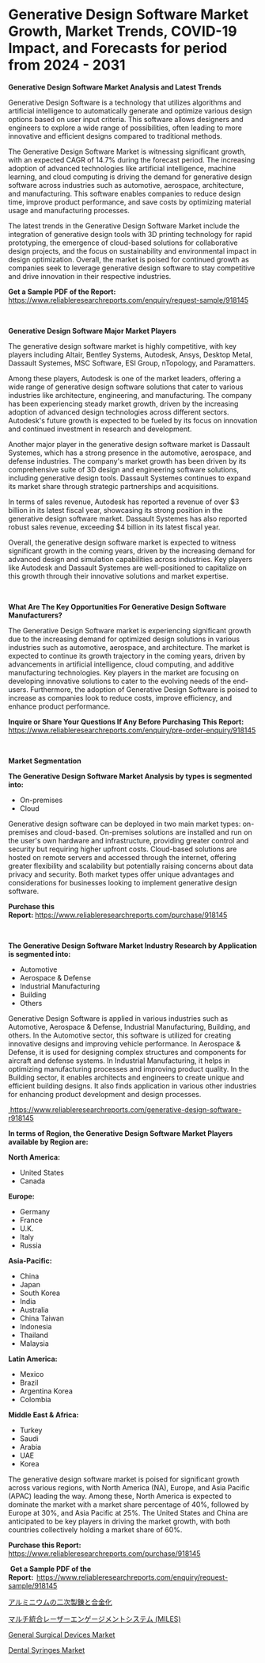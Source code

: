 <p><h1>Generative Design Software Market Growth, Market Trends, COVID-19 Impact, and Forecasts for period from 2024 - 2031</h1></p><p><strong>Generative Design Software Market Analysis and Latest Trends</strong></p>
<p><p>Generative Design Software is a technology that utilizes algorithms and artificial intelligence to automatically generate and optimize various design options based on user input criteria. This software allows designers and engineers to explore a wide range of possibilities, often leading to more innovative and efficient designs compared to traditional methods.</p><p>The Generative Design Software Market is witnessing significant growth, with an expected CAGR of 14.7% during the forecast period. The increasing adoption of advanced technologies like artificial intelligence, machine learning, and cloud computing is driving the demand for generative design software across industries such as automotive, aerospace, architecture, and manufacturing. This software enables companies to reduce design time, improve product performance, and save costs by optimizing material usage and manufacturing processes.</p><p>The latest trends in the Generative Design Software Market include the integration of generative design tools with 3D printing technology for rapid prototyping, the emergence of cloud-based solutions for collaborative design projects, and the focus on sustainability and environmental impact in design optimization. Overall, the market is poised for continued growth as companies seek to leverage generative design software to stay competitive and drive innovation in their respective industries.</p></p>
<p><strong>Get a Sample PDF of the Report:&nbsp;</strong> <a href="https://www.reliableresearchreports.com/enquiry/request-sample/918145">https://www.reliableresearchreports.com/enquiry/request-sample/918145</a></p>
<p>&nbsp;</p>
<p><strong>Generative Design Software Major Market Players</strong></p>
<p><p>The generative design software market is highly competitive, with key players including Altair, Bentley Systems, Autodesk, Ansys, Desktop Metal, Dassault Systemes, MSC Software, ESI Group, nTopology, and Paramatters. </p><p>Among these players, Autodesk is one of the market leaders, offering a wide range of generative design software solutions that cater to various industries like architecture, engineering, and manufacturing. The company has been experiencing steady market growth, driven by the increasing adoption of advanced design technologies across different sectors. Autodesk's future growth is expected to be fueled by its focus on innovation and continued investment in research and development.</p><p>Another major player in the generative design software market is Dassault Systemes, which has a strong presence in the automotive, aerospace, and defense industries. The company's market growth has been driven by its comprehensive suite of 3D design and engineering software solutions, including generative design tools. Dassault Systemes continues to expand its market share through strategic partnerships and acquisitions.</p><p>In terms of sales revenue, Autodesk has reported a revenue of over $3 billion in its latest fiscal year, showcasing its strong position in the generative design software market. Dassault Systemes has also reported robust sales revenue, exceeding $4 billion in its latest fiscal year.</p><p>Overall, the generative design software market is expected to witness significant growth in the coming years, driven by the increasing demand for advanced design and simulation capabilities across industries. Key players like Autodesk and Dassault Systemes are well-positioned to capitalize on this growth through their innovative solutions and market expertise.</p></p>
<p>&nbsp;</p>
<p><strong>What Are The Key Opportunities For Generative Design Software Manufacturers?</strong></p>
<p><p>The Generative Design Software market is experiencing significant growth due to the increasing demand for optimized design solutions in various industries such as automotive, aerospace, and architecture. The market is expected to continue its growth trajectory in the coming years, driven by advancements in artificial intelligence, cloud computing, and additive manufacturing technologies. Key players in the market are focusing on developing innovative solutions to cater to the evolving needs of the end-users. Furthermore, the adoption of Generative Design Software is poised to increase as companies look to reduce costs, improve efficiency, and enhance product performance.</p></p>
<p><strong>Inquire or Share Your Questions If Any Before Purchasing This Report:</strong> <a href="https://www.reliableresearchreports.com/enquiry/pre-order-enquiry/918145">https://www.reliableresearchreports.com/enquiry/pre-order-enquiry/918145</a></p>
<p>&nbsp;</p>
<p><strong>Market Segmentation</strong></p>
<p><strong>The Generative Design Software Market Analysis by types is segmented into:</strong></p>
<p><ul><li>On-premises</li><li>Cloud</li></ul></p>
<p><p>Generative design software can be deployed in two main market types: on-premises and cloud-based. On-premises solutions are installed and run on the user's own hardware and infrastructure, providing greater control and security but requiring higher upfront costs. Cloud-based solutions are hosted on remote servers and accessed through the internet, offering greater flexibility and scalability but potentially raising concerns about data privacy and security. Both market types offer unique advantages and considerations for businesses looking to implement generative design software.</p></p>
<p><strong>Purchase this Report:&nbsp;</strong><a href="https://www.reliableresearchreports.com/purchase/918145">https://www.reliableresearchreports.com/purchase/918145</a></p>
<p>&nbsp;</p>
<p><strong>The Generative Design Software Market Industry Research by Application is segmented into:</strong></p>
<p><ul><li>Automotive</li><li>Aerospace & Defense</li><li>Industrial Manufacturing</li><li>Building</li><li>Others</li></ul></p>
<p><p>Generative Design Software is applied in various industries such as Automotive, Aerospace & Defense, Industrial Manufacturing, Building, and others. In the Automotive sector, this software is utilized for creating innovative designs and improving vehicle performance. In Aerospace & Defense, it is used for designing complex structures and components for aircraft and defense systems. In Industrial Manufacturing, it helps in optimizing manufacturing processes and improving product quality. In the Building sector, it enables architects and engineers to create unique and efficient building designs. It also finds application in various other industries for enhancing product development and design processes.</p></p>
<p><a href="https://www.reliableresearchreports.com/generative-design-software-r918145">&nbsp;https://www.reliableresearchreports.com/generative-design-software-r918145</a></p>
<p><strong>In terms of Region, the Generative Design Software Market Players available by Region are:</strong></p>
<p>
    <p> <strong> North America: </strong>
        <ul>
            <li>United States</li>
            <li>Canada</li>
        </ul>
        </p> 
    <p> <strong> Europe: </strong>
        <ul>
            <li>Germany</li>
            <li>France</li>
            <li>U.K.</li>
            <li>Italy</li>
            <li>Russia</li>
        </ul>
        </p> 
    <p> <strong> Asia-Pacific: </strong>
        <ul>
            <li>China</li>
            <li>Japan</li>
            <li>South Korea</li>
            <li>India</li>
            <li>Australia</li>
            <li>China Taiwan</li>
            <li>Indonesia</li>
            <li>Thailand</li>
            <li>Malaysia</li>
        </ul>
        </p> 
    <p> <strong> Latin America: </strong>
        <ul>
            <li>Mexico</li>
            <li>Brazil</li>
            <li>Argentina Korea</li>
            <li>Colombia</li>
        </ul>
        </p> 
    <p> <strong> Middle East & Africa: </strong>
        <ul>
            <li>Turkey</li>
            <li>Saudi</li>
            <li>Arabia</li>
            <li>UAE</li>
            <li>Korea</li>
        </ul>
    </p>
    </p>
<p><p>The generative design software market is poised for significant growth across various regions, with North America (NA), Europe, and Asia Pacific (APAC) leading the way. Among these, North America is expected to dominate the market with a market share percentage of 40%, followed by Europe at 30%, and Asia Pacific at 25%. The United States and China are anticipated to be key players in driving the market growth, with both countries collectively holding a market share of 60%.</p></p>
<p><strong>Purchase this Report: </strong><a href="https://www.reliableresearchreports.com/purchase/918145">https://www.reliableresearchreports.com/purchase/918145</a></p>
<p>&nbsp;<strong>Get a Sample PDF of the Report:&nbsp;&nbsp;</strong><a href="https://www.reliableresearchreports.com/enquiry/request-sample/918145">https://www.reliableresearchreports.com/enquiry/request-sample/918145</a></p>
<p><strong></strong></p>
<p><p><a href="https://github.com/charm854/Market-Research-Report-List-2/blob/main/2327659172438.md">アルミニウムの二次製錬と合金化</a></p><p><a href="https://github.com/MacyOrn/Market-Research-Report-List-1/blob/main/2720705172439.md">マルチ統合レーザーエンゲージメントシステム (MILES)</a></p><p><a href="https://github.com/nhteumcc68/Market-Research-Report-List-1/blob/main/general-surgical-devices-market.md">General Surgical Devices Market</a></p><p><a href="https://github.com/Hunterico88/Market-Research-Report-List-1/blob/main/dental-syringes-market.md">Dental Syringes Market</a></p></p>